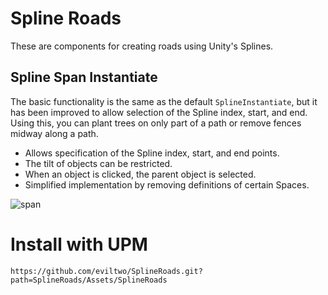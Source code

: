 # Spline Roads
These are components for creating roads using Unity's Splines.

## Spline Span Instantiate
The basic functionality is the same as the default `SplineInstantiate`, but it has been improved to allow selection of the Spline index, start, and end. Using this, you can plant trees on only part of a path or remove fences midway along a path.
- Allows specification of the Spline index, start, and end points.
- The tilt of objects can be restricted.
- When an object is clicked, the parent object is selected.
- Simplified implementation by removing definitions of certain Spaces.

![span](https://github.com/user-attachments/assets/60eed11a-e605-4267-81d4-d982ef6fd863)

# Install with UPM
```
https://github.com/eviltwo/SplineRoads.git?path=SplineRoads/Assets/SplineRoads
```
